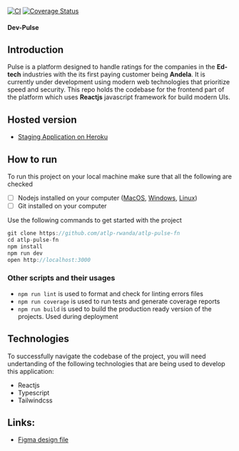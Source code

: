 [![CI](https://github.com/atlp-rwanda/atlp-pulse-fn/actions/workflows/main.yml/badge.svg)](https://github.com/atlp-rwanda/atlp-pulse-fn/actions/workflows/main.yml) [![Coverage Status](https://coveralls.io/repos/github/atlp-rwanda/atlp-pulse-fn/badge.svg?branch=develop)](https://coveralls.io/github/atlp-rwanda/atlp-pulse-fn?branch=develop)

#### Dev-Pulse

## Introduction

Pulse is a platform designed to handle ratings for the companies in the **Ed-tech** industries with the its first paying customer being **Andela**. It is currently under development using modern web technologies that prioritize speed and security. This repo holds the codebase for the frontend part of the platform which uses **Reactjs** javascript framework for build modern UIs.

## Hosted version

- [Staging Application on Heroku](https://metron-devpulse.vercel.app/)

## How to run

To run this project on your local machine make sure that all the following are checked

- [ ] Nodejs installed on your computer ([MacOS](https://nodejs.org/en/download/), [Windows](https://nodejs.org/en/download/), [Linux](https://nodejs.org/en/download/))
- [ ] Git installed on your computer

Use the following commands to get started with the project

```js
git clone https://github.com/atlp-rwanda/atlp-pulse-fn
cd atlp-pulse-fn
npm install
npm run dev
open http://localhost:3000
```

### Other scripts and their usages

- `npm run lint` is used to format and check for linting errors files
- `npm run coverage` is used to run tests and generate coverage reports
- `npm run build` is used to build the production ready version of the projects. Used during deployment

## Technologies

To successfully navigate the codebase of the project, you will need undertanding of the following technologies that are being used to develop this application:

- Reactjs
- Typescript
- Tailwindcss

## Links:

- [Figma design file](https://www.figma.com/file/Q4kozKNucJX4kJsHgnB4Vi/ATLP-UI-V2?node-id=58%3A97)

